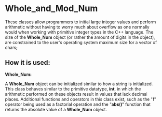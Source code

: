 # Whole_and_Mod_Num
 These classes allow programmers to initial large integer values and perform arithmetic without having to worry much about overflow as one normally would when working with primitive integer types in the C++ language. The size of the **Whole_Num** object (or rather the amount of digits in the object), are constrained to the user's operating system maximum size for a vector of chars;

 ## How it is used:
 **Whole_Num:**

 A **Whole_Num** object can be initialized similar to how a string is initialized. This class behaves similar to the primitive datatype, **int**, in which the arithmetic performed on these objects result in values that lack decimal places. Additional functions and operators in this class exist, such as the "**!**" operator being used as a factorial operation and the "**abs()**" function that returns the absolute value of a **Whole_Num** object.

